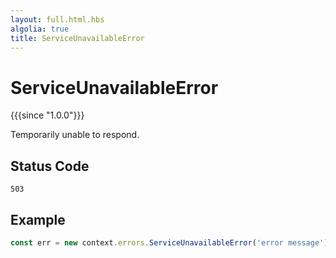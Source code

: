 ```yaml
---
layout: full.html.hbs
algolia: true
title: ServiceUnavailableError
---
```



# ServiceUnavailableError

{{{since "1.0.0"}}}

Temporarily unable to respond.

## Status Code

`503`

## Example

```js
const err = new context.errors.ServiceUnavailableError('error message');
```
